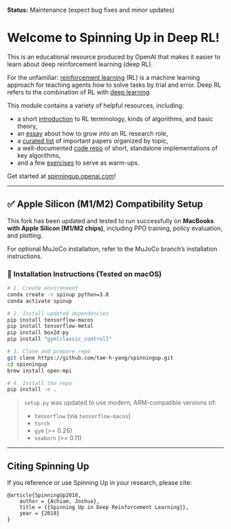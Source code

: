 **Status:** Maintenance (expect bug fixes and minor updates)

Welcome to Spinning Up in Deep RL! 
==================================

This is an educational resource produced by OpenAI that makes it easier to learn about deep reinforcement learning (deep RL).

For the unfamiliar: [reinforcement learning](https://en.wikipedia.org/wiki/Reinforcement_learning) (RL) is a machine learning approach for teaching agents how to solve tasks by trial and error. Deep RL refers to the combination of RL with [deep learning](http://ufldl.stanford.edu/tutorial/).

This module contains a variety of helpful resources, including:

- a short [introduction](https://spinningup.openai.com/en/latest/spinningup/rl_intro.html) to RL terminology, kinds of algorithms, and basic theory,
- an [essay](https://spinningup.openai.com/en/latest/spinningup/spinningup.html) about how to grow into an RL research role,
- a [curated list](https://spinningup.openai.com/en/latest/spinningup/keypapers.html) of important papers organized by topic,
- a well-documented [code repo](https://github.com/openai/spinningup) of short, standalone implementations of key algorithms,
- and a few [exercises](https://spinningup.openai.com/en/latest/spinningup/exercises.html) to serve as warm-ups.

Get started at [spinningup.openai.com](https://spinningup.openai.com)!

---

## ✅ Apple Silicon (M1/M2) Compatibility Setup

This fork has been updated and tested to run successfully on **MacBooks with Apple Silicon (M1/M2 chips)**, including PPO training, policy evaluation, and plotting.

For optional MuJoCo installation, refer to the MuJoCo branch’s installation instructions.

### 🔧 Installation Instructions (Tested on macOS)

```bash
# 1. Create environment
conda create -n spinup python=3.8
conda activate spinup

# 2. Install updated dependencies
pip install tensorflow-macos
pip install tensorflow-metal
pip install box2d-py
pip install "gym[classic_control]"

# 3. Clone and prepare repo
git clone https://github.com/tae-h-yang/spinningup.git
cd spinningup
brew install open-mpi

# 4. Install the repo
pip install -e .
```

> `setup.py` was updated to use modern, ARM-compatible versions of:
> - `tensorflow` (via `tensorflow-macos`)
> - `torch`
> - `gym` (>= 0.26)
> - `seaborn` (>= 0.11)

---

Citing Spinning Up
------------------

If you reference or use Spinning Up in your research, please cite:

```
@article{SpinningUp2018,
    author = {Achiam, Joshua},
    title = {{Spinning Up in Deep Reinforcement Learning}},
    year = {2018}
}
```